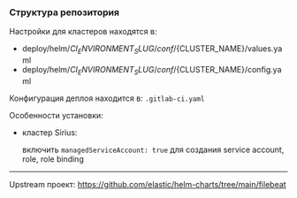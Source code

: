 ### Структура репозитория

Настройки для кластеров находятся в:

  - deploy/helm/${CI_ENVIRONMENT_SLUG}/conf/${CLUSTER_NAME}/values.yaml
  - deploy/helm/${CI_ENVIRONMENT_SLUG}/conf/${CLUSTER_NAME}/config.yaml

Конфигурация деплоя находится в: `.gitlab-ci.yaml`

Особенности установки:

- кластер Sirius:
  
  включить ```managedServiceAccount: true``` для создания service account, role, role binding
  
---

Upstream проект: https://github.com/elastic/helm-charts/tree/main/filebeat


